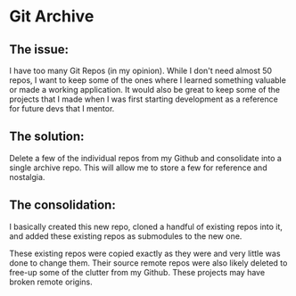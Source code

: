 # Git Archive

## The issue:
I have too many Git Repos (in my opinion). While I don't need almost 50 repos, I want to keep some of the ones where I learned something valuable or made a working application. It would also be great to keep some of the projects that I made when I was first starting development as a reference for future devs that I mentor.

## The solution:
Delete a few of the individual repos from my Github and consolidate into a single archive repo. This will allow me to store a few for reference and nostalgia.

## The consolidation:
I basically created this new repo, cloned a handful of existing repos into it, and added these existing repos as submodules to the new one.

These existing repos were copied exactly as they were and very little was done to change them. Their source remote repos were also likely deleted to free-up some of the clutter from my Github. These projects may have broken remote origins.
